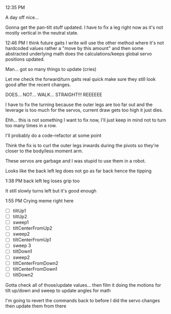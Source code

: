 12:35 PM

A day off nice...

Gonna get the pan-tilt stuff updated. I have to fix a leg right now as it's not mostly vertical in the neutral state.

12:46 PM
I think future gaits I write will use the other method where it's not hardcoded values rather a "move by this amount" and then some abstracted underlying math does the calculations/keeps global servo positions updated.

Man... got so many things to update (cries)

Let me check the forward/turn gaits real quick make sure they still look good after the recent changes.

DOES... NOT... WALK... STRAIGHT!!! REEEEEE

I have to fix the turning because the outer legs are too far out and the leverage is too much for the servos, current draw gets too high it just dies.

Ehh... this is not something I want to fix now, I'll just keep in mind not to turn too many times in a row.

I'll probably do a code-refactor at some point

Think the fix is to curl the outer legs inwards during the pivots so they're closer to the body/less moment arm.

These servos are garbage and I was stupid to use them in a robot.

Looks like the back left leg does not go as far back hence the tipping

1:38 PM
back left leg loses grip too

It still slowly turns left but it's good enough

1:55 PM
Crying meme right here

- [ ] tiltUp1
- [ ] tiltUp2
- [ ] sweep1
- [ ] tiltCenterFromUp2
- [ ] sweep2
- [ ] tiltCenterFromUp1
- [ ] sweep 3
- [ ] tiltDown1
- [ ] sweep2
- [ ] tiltCenterFromDown2
- [ ] tiltCenterFromDown1
- [ ] tiltDown2

Gotta check all of those/update values... then film it doing the motions for tilt up/down and sweep to update angles for math

I'm going to revert the commands back to before I did the servo changes then update them from there

